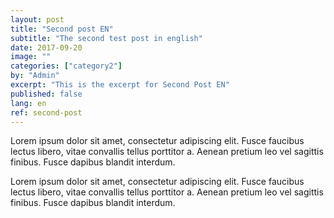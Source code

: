 ```yaml
---
layout: post
title: "Second post EN"
subtitle: "The second test post in english"
date: 2017-09-20
image: ""
categories: ["category2"]
by: "Admin"
excerpt: "This is the excerpt for Second Post EN"
published: false
lang: en
ref: second-post
---
```


Lorem ipsum dolor sit amet, consectetur adipiscing elit. Fusce faucibus lectus libero, vitae convallis tellus porttitor a. Aenean pretium leo vel sagittis finibus. Fusce dapibus blandit interdum.

Lorem ipsum dolor sit amet, consectetur adipiscing elit. Fusce faucibus lectus libero, vitae convallis tellus porttitor a. Aenean pretium leo vel sagittis finibus. Fusce dapibus blandit interdum.
